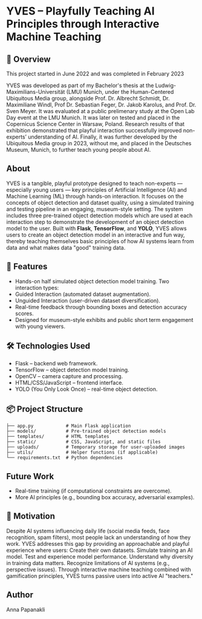 # YVES – Playfully Teaching AI Principles through Interactive Machine Teaching

## 📖 Overview

This project started in June 2022 and was completed in February 2023

YVES was developed as part of my Bachelor's thesis at the Ludwig-Maximilians-Universität (LMU) Munich, under the Human-Centered Ubiquitous Media group, alongside Prof. Dr. Albrecht Schmidt, Dr. Maximiliane Windl, Prof Dr. Sebastian Feger, Dr. Jakob Karolus, and Prof. Dr. Sven Meyer.
It was evaluated at a public prelimenary study at the Open Lab Day event at the LMU Munich. It was later on tested and placed in the Copernicus Science Center in Warsaw, Poland. Research results of that exhibition demonstrated that playful interaction successfully improved non-experts’ understanding of AI. Finally, it was further developed by the Ubiquitous Media group in 2023, without me, and placed in the Deutsches Museum, Munich, to further teach young people about AI.

## About

YVES is a tangible, playful prototype designed to teach non-experts — especially young users — key principles of Artificial Intelligence (AI) and Machine Learning (ML) through hands-on interaction.
It focuses on the concepts of object detection and dataset quality, using a simulated training and testing pipeline in an engaging, museum-style setting. The system includes three pre-trained object detection models which are used at each interaction step to demonstrate the development of an object detection model to the user.
Built with **Flask**, **TensorFlow**, and **YOLO**, YVES allows users to create an object detection model in an interactive and fun way, thereby teaching themselves basic principles of how AI systems learn from data and what makes data "good" training data.

## 🧪 Features

- Hands-on half simulated object detection model training.
Two interaction types:
- Guided Interaction (automated dataset augmentation).
- Unguided Interaction (user-driven dataset diversification).
- Real-time feedback through bounding boxes and detection accuracy scores.
- Designed for museum-style exhibits and public short term engagement with young viewers.

## 🛠️ Technologies Used

- Flask – backend web framework.
- TensorFlow – object detection model training.
- OpenCV – camera capture and processing.
- HTML/CSS/JavaScript – frontend interface.
- YOLO (You Only Look Once) – real-time object detection.


## 📦 Project Structure

```
├── app.py            # Main Flask application
├── models/           # Pre-trained object detection models
├── templates/        # HTML templates
├── static/           # CSS, JavaScript, and static files
├── uploads/          # Temporary storage for user-uploaded images
├── utils/            # Helper functions (if applicable)
└── requirements.txt  # Python dependencies
```

## Future Work

- Real-time training (if computational constraints are overcome).
- More AI principles (e.g., bounding box accuracy, adversarial examples).

## 🎯 Motivation

Despite AI systems influencing daily life (social media feeds, face recognition, spam filters), most people lack an understanding of how they work.
YVES addresses this gap by providing an approachable and playful experience where users:
Create their own datasets.
Simulate training an AI model.
Test and experience model performance.
Understand why diversity in training data matters.
Recognize limitations of AI systems (e.g., perspective issues).
Through interactive machine teaching combined with gamification principles, YVES turns passive users into active AI "teachers."

## Author

Anna Papanakli
